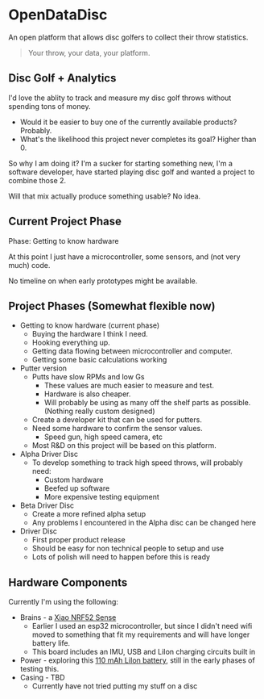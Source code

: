 
# OpenDataDisc

An open platform that allows disc golfers to collect their throw statistics.

> Your throw, your data, your platform.

## Disc Golf + Analytics

I'd love the ablity to track and measure my disc golf throws without spending tons of money.

* Would it be easier to buy one of the currently available products? Probably.
* What's the likelihood this project never completes its goal? Higher than 0.

So why I am doing it? I'm a sucker for starting something new, I'm a software developer, have started playing disc golf and wanted a project to combine those 2.

Will that mix actually produce something usable? No idea.

## Current Project Phase

Phase: Getting to know hardware

At this point I just have a microcontroller, some sensors, and (not very much) code.

No timeline on when early prototypes might be available.

## Project Phases (Somewhat flexible now)

* Getting to know hardware (current phase)
  * Buying the hardware I think I need.
  * Hooking everything up.
  * Getting data flowing between microcontroller and computer.
  * Getting some basic calculations working
* Putter version
  * Putts have slow RPMs and low Gs
    * These values are much easier to measure and test.
    * Hardware is also cheaper.
    * Will probably be using as many off the shelf parts as possible. (Nothing really custom designed)
  * Create a developer kit that can be used for putters.
  * Need some hardware to confirm the sensor values.
    * Speed gun, high speed camera, etc
  * Most R&D on this project will be based on this platform.
* Alpha Driver Disc
  * To develop something to track high speed throws, will probably need:
    * Custom hardware
    * Beefed up software
    * More expensive testing equipment
* Beta Driver Disc
  * Create a more refined alpha setup
  * Any problems I encountered in the Alpha disc can be changed here
* Driver Disc
  * First proper product release
  * Should be easy for non technical people to setup and use
  * Lots of polish will need to happen before this is ready

## Hardware Components

Currently I'm using the following:
* Brains - a [Xiao NRF52 Sense](https://www.seeedstudio.com/Seeed-XIAO-BLE-Sense-nRF52840-p-5253.html)
  * Earlier I used an esp32 microcontroller, but since I didn't need wifi moved to something that fit my requirements and will have longer battery life.
  * This board includes an IMU, USB and LiIon charging circuits built in
* Power - exploring this [110 mAh LiIon battery](https://www.mouser.com/ProductDetail/SparkFun/PRT-13853?qs=wwacUt%252BV97vyGHIz/Bmbzw%3D%3D&countryCode=US&currencyCode=USD), still in the early phases of testing this.
* Casing - TBD
  * Currently have not tried putting my stuff on a disc